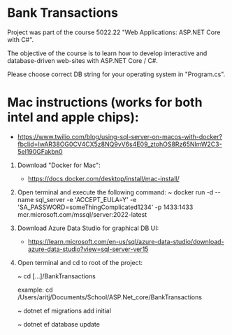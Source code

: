 # Bank Transactions

Project was part of the course 5022.22 "Web Applications: ASP.NET Core with C#".

The objective of the course is to learn how to develop interactive and database-driven web-sites with ASP.NET Core / C#.

Please choose correct DB string for your operating system in "Program.cs".


# Mac instructions (works for both intel and apple chips):

* https://www.twilio.com/blog/using-sql-server-on-macos-with-docker?fbclid=IwAR38OG0CV4CX5z8NQ9vV6s4E09_ztohOS8Rz65NlmW2C3-5el190GFakbn0

1.  Download "Docker for Mac":
    
    * https://docs.docker.com/desktop/install/mac-install/

2.  Open terminal and execute the following command:
    ~ docker run -d --name sql_server -e 'ACCEPT_EULA=Y' -e 'SA_PASSWORD=someThingComplicated1234' -p 1433:1433 mcr.microsoft.com/mssql/server:2022-latest

3.  Download Azure Data Studio for graphical DB UI:
    
    * https://learn.microsoft.com/en-us/sql/azure-data-studio/download-azure-data-studio?view=sql-server-ver15

4. Open terminal and cd to root of the project:
    
    ~ cd [...]/BankTransactions
    
    example: cd /Users/aritj/Documents/School/ASP.Net_core/BankTransactions
    
    ~ dotnet ef migrations add initial
    
    ~ dotnet ef database update
